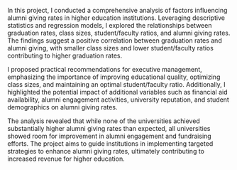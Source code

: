 In this project, I conducted a comprehensive analysis of factors influencing alumni giving rates in higher education institutions. Leveraging descriptive statistics and 
regression models, I explored the relationships between graduation rates, class sizes, student/faculty ratios, and alumni giving rates. The findings suggest a positive 
correlation between graduation rates and alumni giving, with smaller class sizes and lower student/faculty ratios contributing to higher graduation rates.

I proposed practical recommendations for executive management, emphasizing the importance of improving educational quality, optimizing class sizes, and maintaining an 
optimal student/faculty ratio. Additionally, I highlighted the potential impact of additional variables such as financial aid availability, alumni engagement activities, 
university reputation, and student demographics on alumni giving rates.

The analysis revealed that while none of the universities achieved substantially higher alumni giving rates than expected, all universities showed room for improvement in 
alumni engagement and fundraising efforts. The project aims to guide institutions in implementing targeted strategies to enhance alumni giving rates, ultimately 
contributing to increased revenue for higher education.
